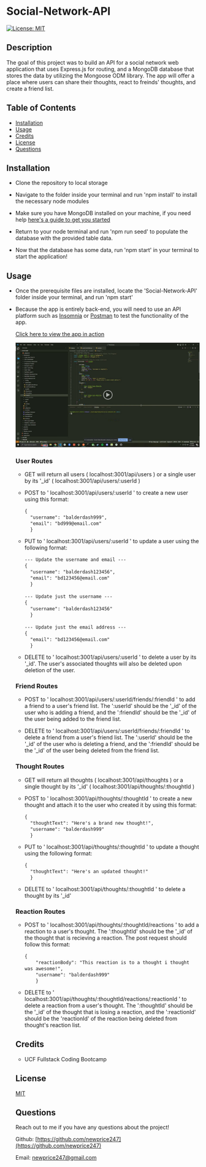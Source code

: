 # Social-Network-API

  [![License: MIT](https://img.shields.io/badge/License-MIT-yellow.svg)](https://opensource.org/licenses/MIT)
  ## Description

  The goal of this project was to build an API for a social network web application that uses Express.js for routing, and a MongoDB database that stores the data by utilizing the Mongoose ODM library. The app will offer a place where users can share their thoughts, react to freinds' thoughts, and create a friend list.

  ## Table of Contents 
  
  - [Installation](#installation)
  - [Usage](#usage)
  - [Credits](#credits)
  - [License](#license)
  - [Questions](#questions)

  ## Installation
* Clone the repository to local storage
* Navigate to the folder inside your terminal and run 'npm install' to install the necessary node modules
* Make sure you have MongoDB installed on your machine, if you need help [here's a guide to get you started](https://www.mongodb.com/docs/manual/installation/)

* Return to your node terminal and run 'npm run seed' to populate the database with the provided table data.

* Now that the database has some data, run 'npm start' in your terminal to start the application! 
 

  

## Usage
* Once the prerequisite files are installed, locate the 'Social-Network-API' folder inside your terminal, and run 'npm start'

* Because the app is entirely back-end, you will need to use an API platform such as [Insomnia](https://docs.insomnia.rest/insomnia/get-started#:~:text=Insomnia%20is%20an%20open%20source,code%20generation%2C%20and%20environment%20variables.) or [Postman](https://www.postman.com/) to test the functionality of the app.


    [Click here to view the app in action](https://drive.google.com/file/d/1EQ9JkRFMkT_i2WfHXY2itFFuET1eLpMo/view)

    [![Alt text](<Screenshot 2023-11-07 151159-1.png>)](https://drive.google.com/file/d/1EQ9JkRFMkT_i2WfHXY2itFFuET1eLpMo/view)

  ### User Routes
  * GET  will return all users ( localhost:3001/api/users ) or a single user by its '_id' ( localhost:3001/api/users/:userId )
  * POST to ' localhost:3001/api/users/:userId ' to create a new user using this format:
  
        {
          "username": "balderdash999",
          "email": "bd999@email.com"
          }
  * PUT to ' localhost:3001/api/users/:userId ' to update a user using the following format:
        
        --- Update the username and email ---
        {
          "username": "balderdash123456",
          "email": "bd123456@email.com"
          }

        --- Update just the username ---
        {
          "username": "balderdash123456"
          }

        --- Update just the email address ---
        {
          "email": "bd123456@email.com"
          }
  * DELETE to ' localhost:3001/api/users/:userId ' to delete a user by its '_id'. The user's associated thoughts will also be deleted upon deletion of the user.


   ### Friend Routes

  * POST to ' localhost:3001/api/users/:userId/friends/:friendId ' to add a friend to a user's friend list. The ':userId' should be the '_id' of the user who is adding a friend, and the ':friendId' should be the '_id' of the user being added to the friend list.
  
  * DELETE to ' localhost:3001/api/users/:userId/friends/:friendId ' to delete a friend from a user's friend list.  The ':userId' should be the '_id' of the user who is deleting a friend, and the ':friendId' should be the '_id' of the user being deleted from the friend list.


  ### Thought Routes

  * GET  will return all thoughts ( localhost:3001/api/thoughts ) or a single thought by its '_id'  ( localhost:3001/api/thoughts/:thoughtId )
  * POST to ' localhost:3001/api/thoughts/:thoughtId ' to create a new thought and attach it to the user who created it by using this format:
  
        {
          "thoughtText": "Here's a brand new thought!",
          "username": "balderdash999"
          }
  * PUT to ' localhost:3001/api/thoughts/:thoughtId ' to update a thought using the following format:
        
        {
          "thoughtText": "Here's an updated thought!"
          }
        
  * DELETE to ' localhost:3001/api/thoughts/:thoughtId ' to delete a thought by its '_id'

  ### Reaction Routes


  * POST to ' localhost:3001/api/thoughts/:thoughtId/reactions ' to add a reaction to a user's thought. The ':thoughtId' should be the '_id' of the thought that is recieving a reaction. The post request should follow this format:

        {   
            "reactionBody": "This reaction is to a thought i thought was awesome!",
            "username": "balderdash999"
            }
  
  * DELETE to ' localhost:3001/api/thoughts/:thoughtId/reactions/:reactionId ' to delete a reaction from a user's thought.  The ':thoughtId' should be the '_id' of the thought that is losing a reaction, and the ':reactionId' should be the 'reactionId' of the reaction being deleted from thought's reaction list.

  


  ## Credits

  * UCF Fullstack Coding Bootcamp

  ## License

  [MIT](https://opensource.org/licenses/MIT)


  ## Questions
  
  Reach out to me if you have any questions about the project!
  
  Github: [https://github.com/newprice247](https://github.com/newprice247)
  
  Email: newprice247@gmail.com
